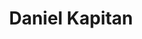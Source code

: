 ---
title: Daniel Kapitan
bio: Fysicus, buitensporter, houdt van programmeren en lesgeven. Docent bij Jheronimus Academy of Data Science.
avatar: /images/daniel-kapitan.jpg
featured: true
social:
  - title: linkedin
    url: https://linkedin.com/in/dkapitan
  - title: instagram
    url: https://kapitan.net
  - title: github
    url: https://github.com/dkapitan
---